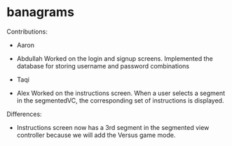 # banagrams
Contributions:
- Aaron
- Abdullah
    Worked on the login and signup screens. Implemented the database for storing username and password combinations

- Taqi
- Alex
    Worked on the instructions screen. When a user selects a segment in the segmentedVC, the corresponding set of instructions is displayed. 




Differences:


- Instructions screen now has a 3rd segment in the segmented view controller because we will add the Versus game mode.
